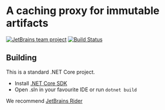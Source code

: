 # A caching proxy for immutable artifacts

[![JetBrains team project](http://jb.gg/badges/team.svg)](https://confluence.jetbrains.com/display/ALL/JetBrains+on+GitHub) [![Build Status](https://travis-ci.org/JetBrains/artifacts-caching-proxy.svg?branch=master)](https://travis-ci.org/JetBrains/artifacts-caching-proxy)

## Building

This is a standard .NET Core project. 

- Install [.NET Core SDK](https://www.microsoft.com/net)
- Open .sln in your favourite IDE or run `dotnet build`

We recommend [JetBrains Rider](https://www.jetbrains.com/rider)
